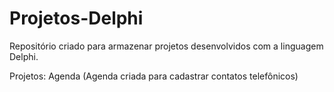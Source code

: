 # Projetos-Delphi
Repositório criado para armazenar projetos desenvolvidos com a linguagem Delphi.

Projetos:
Agenda (Agenda criada para cadastrar contatos telefônicos)

